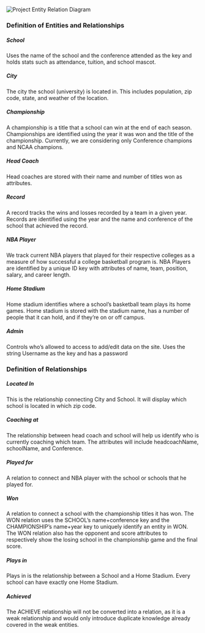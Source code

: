 ![Project Entity Relation Diagram](https://imgur.com/FXIFeIf)

### Definition of Entities and Relationships

##### School
Uses the name of the school and the conference attended as the key and holds stats such as attendance, tuition, and school mascot.

##### City
The city the school (university) is located in. This includes population, zip code, state, and weather of the location.

##### Championship
A championship is a title that a school can win at the end of each season.  Championships are identified using the year it was won and the title of the championship.  Currently, we are considering only Conference champions and NCAA champions.

##### Head Coach
Head coaches are stored with their name and number of titles won as attributes.

##### Record
A record tracks the wins and losses recorded by a team in a given year.  Records are identified using the year and the name and conference of the school that achieved the record.

##### NBA Player
We track current NBA players that played for their respective colleges as a measure of how successful a college basketball program is.  NBA Players are identified by a unique ID key with attributes of name, team, position, salary, and career length.

##### Home Stadium
Home stadium identifies where a school’s basketball team plays its home games.  Home stadium is stored with the stadium name, has a number of people that it can hold, and if they’re on or off campus.

##### Admin
Controls who’s allowed to access to add/edit data on the site. Uses the string Username as the key and has a password


### Definition of Relationships

##### Located In
This is the relationship connecting City and School. It will display which school is located in which zip code.

##### Coaching at
The relationship between head coach and school will help us identify who is currently coaching which team. The attributes will include headcoachName, schoolName, and Conference.

##### Played for
A relation to connect and NBA player with the school or schools that he played for.

##### Won
A relation to connect a school with the championship titles it has won.  The WON relation uses the SCHOOL’s name+conference key and the CHAMPIONSHIP’s name+year key to uniquely identify an entity in WON.  The WON relation also has the opponent and score attributes to respectively show the losing school in the championship game and the final score.

##### Plays in
Plays in is the relationship between a School and a Home Stadium. Every school can have exactly one Home Stadium.

##### Achieved
The ACHIEVE relationship will not be converted into a relation, as it is a weak relationship and would only introduce duplicate knowledge already covered in the weak entities.
